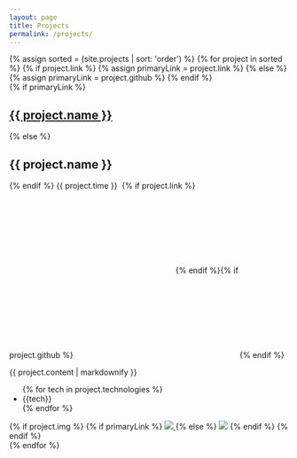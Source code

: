 ```yaml
---
layout: page
title: Projects
permalink: /projects/
---
```


<div>
{% assign sorted = (site.projects | sort: 'order') %}
{% for project in sorted %}
  {% if project.link %}
    {% assign primaryLink = project.link %}
  {% else %}
    {% assign primaryLink = project.github %}
  {% endif %}
  <div class="row">
      <div class="card card-border card-background card-fullWidth">
        <div class="col-7">
          {% if primaryLink %}
            <h2><a href="{{ primaryLink }}">{{ project.name }}</a></h2>
          {% else %}
            <h2>{{ project.name }}</h2>
          {% endif %}
          <span>{{ project.time }}&nbsp;</span>
          {% if project.link %}<a target="_blank" href="{{ project.link }}"><svg class="svg-icon"><use xlink:href="{{ '/assets/icon/link.svg#link' | relative_url }}"></use></svg></a>{% endif %}{% if project.github %}<a target="_blank" href="{{ project.github }}"><svg class="svg-icon"><use xlink:href="{{ '/assets/minima-social-icons.svg#github' | relative_url }}"></use></svg></a>{% endif %}
          <p>{{ project.content | markdownify }}</p>
          <ul class="tags">
            {% for tech in project.technologies %}
            <li>{{tech}}</li>
            {% endfor %}
          </ul>
        </div>
        <div class="col-5 center">
          {% if project.img %}
            {% if primaryLink %}
              <a href="{{ primaryLink }}" target="_blank">
                <img src="{{ project.img }}"/>
              </a>
            {% else %}
              <img src="{{ project.img }}"/>
            {% endif %}
          {% endif %}
        </div>
      </div>
  </div>
{% endfor %}
</div>
